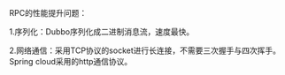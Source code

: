 RPC的性能提升问题：

1.序列化：Dubbo序列化成二进制消息流，速度最快。

2.网络通信：采用TCP协议的socket进行长连接，不需要三次握手与四次挥手。Spring cloud采用的http通信协议。